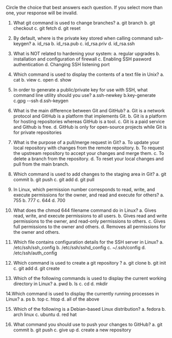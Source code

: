 Circle the choice that best answers each question. If you select more than one, your response will be invalid.

1. What git command is used to change branches?
   a. git branch <name>
   b. git checkout
   c. git fetch
   d. git reset

2. By default, where is the private key stored when calling command ssh-keygen? 
   a. id_rsa
   b. id_rsa.pub
  c. id_rsa.priv
   d. id_rsa.ssh

3. What is NOT related to hardening your system:
   a. regular upgrades
   b. installation and configuration of firewall
   c. Enabling SSH pasword authentication
   d. Changing SSH listening port

4. Which command is used to display the contents of a text file in Unix?
   a. cat
   b. view
   c. open
   d. show

5. In order to generate a public/private key for use with SSH, what command line utility should you use?
   a.ssh-newkey 
   b.key-generate
   c.gpg --ssh
   d.ssh-keygen

6. What is the main difference between Git and GitHub?
   a. Git is a network protocol and GitHub is a platform that implements Git.
   b. Git is a platform for hosting repositories whereas GitHub is a tool.
   c. Git is a paid service and Github is free.
   d. GitHub is only for open-source projects while Git is for private repositories

7. What is the purpose of a pull/merge request in Git?
   a. To update your local repository with changes from the remote repository.
   b. To request the upstream repository to accept your changes and merge them.
   c. To delete a branch from the repository.
   d. To reset your local changes and pull from the main branch.
  
8. Which command is used to add changes to the staging area in Git?
   a. git commit
   b. git push
   c. git add
   d. git pull

9. In Linux, which permission number corresponds to read, write, and execute permissions for the owner, and read and execute for others?
   a. 755
   b. 777
   c. 644
   d. 700

10. What does the chmod 644 filename command do in Linux?
   a. Gives read, write, and execute permissions to all users.
   b. Gives read and write permissions to the owner, and read-only permissions to others.
   c. Gives full permissions to the owner and others.
   d. Removes all permissions for the owner and others.

11. Which file contains configuration details for the SSH server in Linux?
   a. /etc/ssh/ssh_config
   b. /etc/ssh/sshd_config
   c. ~/.ssh/config
   d. /etc/ssh/auth_config

12. Which command is used to create a git repository ?
   a. git clone
   b. git init
   c. git add
   d. git create
 
13. Which of the following commands is used to display the current working directory in Linux?
   a. pwd
   b. ls
   c. cd
   d. mkdir

14.Which command is used to display the currently running processes in Linux?
   a. ps
   b. top
   c. htop
   d. all of the above

15. Which of the following is a Debian-based Linux distribution?
   a. fedora
   b. arch linux
   c. ubuntu
   d. red hat

16. What command you should use to push your changes to GitHub?
   a. git commit
   b. git push
   c. give up
   d. create a new repository
